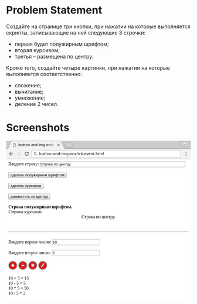 # Problem Statement

Cоздайте на странице три кнопки, при нажатии на которые выполняется скрипты, записывающие на ней следующие 3 строчки: 

* первая будет полужирным шрифтом;
* вторая курсивом;
* третья – размещена по центру.

Кроме того, создайте четыре картинки, при нажатии на которые выполняется соответственно:

* сложение;
* вычитание;
* умножение;
* деление 2 чисел.

# Screenshots

<kbd>![Screenshot](Screenshot_20180315_013140.png)</kbd>
